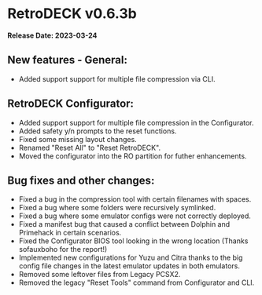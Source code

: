 # RetroDECK v0.6.3b

**Release Date: 2023-03-24**

## New features - General:
- Added support support for multiple file compression via CLI.

## RetroDECK Configurator:
- Added support support for multiple file compression in the Configurator.
- Added safety y/n prompts to the reset functions.
- Fixed some missing layout changes.
- Renamed "Reset All" to "Reset RetroDECK".
- Moved the configurator into the RO partition for futher enhancements.

## Bug fixes and other changes:
- Fixed a bug in the compression tool with certain filenames with spaces.
- Fixed a bug where some folders were recursively symlinked.
- Fixed a bug where some emulator configs were not correctly deployed.
- Fixed a manifest bug that caused a conflict between Dolphin and Primehack in certain scenarios.
- Fixed the Configurator BIOS tool looking in the wrong location (Thanks sofauxboho for the report!)
- Implemented new configurations for Yuzu and Citra thanks to the  big config file changes in the latest emulator updates in both emulators.
- Removed some leftover files from Legacy PCSX2.
- Removed the legacy "Reset Tools" command from Configurator and CLI.
